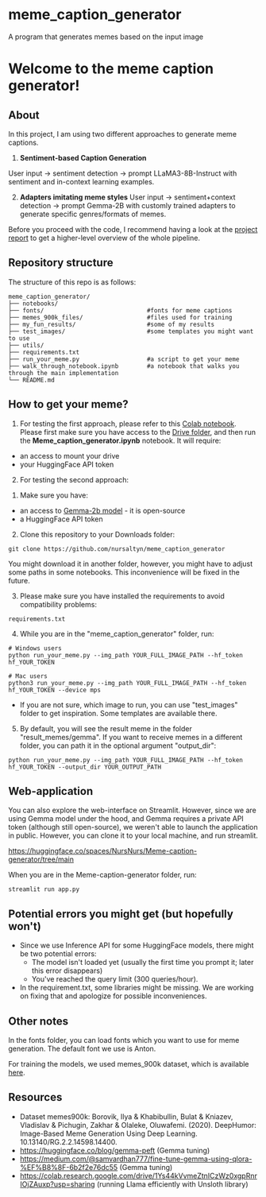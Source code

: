 # meme_caption_generator

A program that generates memes based on the input image

# Welcome to the meme caption generator!

## About

In this project, I am using two different approaches to generate meme captions.

1. **Sentiment-based Caption Generation**

User input -> sentiment detection -> prompt LLaMA3-8B-Instruct with sentiment and in-context learning examples.

2. **Adapters imitating meme styles**
User input -> sentiment+context detection -> prompt Gemma-2B with customly trained adapters to generate specific genres/formats of memes.

Before you proceed with the code, I recommend having a look at the [project report](https://docs.google.com/document/d/1sfV_8dGUYDKhsDxamNgNgsKsxOrn2vAecXm-wvp5Uu0/edit) to get a higher-level overview of the whole pipeline.


## Repository structure

The structure of this repo is as follows:

```
meme_caption_generator/
├── notebooks/ 
├── fonts/                             #fonts for meme captions
├── memes_900k_files/                  #files used for training
├── my_fun_results/                    #some of my results
├── test_images/                       #some templates you might want to use
├── utils/           
├── requirements.txt
├── run_your_meme.py                   #a script to get your meme
├── walk_through_notebook.ipynb        #a notebook that walks you through the main implementation
└── README.md  
```

## How to get your meme?

1. For testing the first approach, please refer to this [Colab notebook](https://colab.research.google.com/drive/1IoiNmQLWkTSiMJDY0q_XFAgYuwlzOVko?usp=sharing).
Please first make sure you have access to the [Drive folder](https://drive.google.com/drive/folders/1hLV_fUtwA_vmGImays2pMvvacc8xGqT_?usp=sharing), and then run the **Meme_caption_generator.ipynb** notebook. It will require:
- an access to mount your drive
- your HuggingFace API token

2. For testing the second approach:

1) Make sure you have:
- an access to [Gemma-2b model](https://huggingface.co/google/gemma-2-2b) - it is open-source
- a HuggingFace API token


2) Clone this repository to your Downloads folder: 
```
git clone https://github.com/nursaltyn/meme_caption_generator
```
You might download it in another folder, however, you might have to adjust some paths in some notebooks.
This inconvenience will be fixed in the future.

3) Please make sure you have installed the requirements to avoid compatibility problems:
```
requirements.txt
```

4) While you are in the "meme_caption_generator" folder, run:

```
# Windows users
python run_your_meme.py --img_path YOUR_FULL_IMAGE_PATH --hf_token hf_YOUR_TOKEN

# Mac users
python3 run_your_meme.py --img_path YOUR_FULL_IMAGE_PATH --hf_token hf_YOUR_TOKEN --device mps
```

- If you are not sure, which image to run, you can use "test_images" folder to get inspiration. Some templates are available there.

5) By default, you will see the result meme in the folder "result_memes/gemma". If you want to receive memes in a different folder, you can path it in the optional argument "output_dir":   

```
python run_your_meme.py --img_path YOUR_FULL_IMAGE_PATH --hf_token hf_YOUR_TOKEN --output_dir YOUR_OUTPUT_PATH
```

## Web-application

You can also explore the web-interface on Streamlit. However, since we are using Gemma model under the hood, and Gemma requires a private API token (although still open-source), we weren't able to launch the application in public. However, you can clone it to your local machine, and run streamlit.

https://huggingface.co/spaces/NursNurs/Meme-caption-generator/tree/main

When you are in the Meme-caption-generator folder, run:

```
streamlit run app.py
```

## Potential errors you might get (but hopefully won't)

- Since we use Inference API for some HuggingFace models, there might be two potential errors:
   - The model isn't loaded yet (usually the first time you prompt it; later this error disappears)
   - You've reached the query limit (300 queries/hour). 
- In the requirement.txt, some libraries might be missing. We are working on fixing that and apologize for possible inconveniences.

## Other notes

In the fonts folder, you can load fonts which you want to use for meme generation. The default font we use is Anton.

For training the models, we used memes_900k dataset, which is available [here](https://drive.google.com/file/d/1j6YG3skamxA1-mdogC1kRjugFuOkHt_A/edit).


## Resources

- Dataset memes900k: Borovik, Ilya & Khabibullin, Bulat & Kniazev, Vladislav & Pichugin, Zakhar & Olaleke, Oluwafemi. (2020). DeepHumor: Image-Based Meme Generation Using Deep Learning. 10.13140/RG.2.2.14598.14400.
- https://huggingface.co/blog/gemma-peft (Gemma tuning)
- https://medium.com/@samvardhan777/fine-tune-gemma-using-qlora-%EF%B8%8F-6b2f2e76dc55 (Gemma tuning)
- https://colab.research.google.com/drive/1Ys44kVvmeZtnICzWz0xgpRnrIOjZAuxp?usp=sharing (running Llama efficiently with Unsloth library) 
